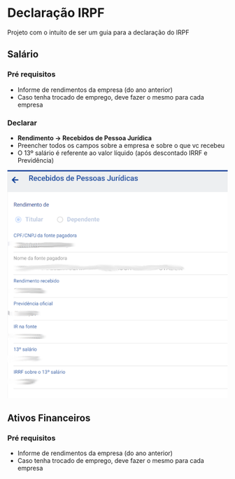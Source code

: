 # Declaração IRPF

Projeto com o intuito de ser um guia para a declaração do IRPF

## Salário

### Pré requisitos

- Informe de rendimentos da empresa (do ano anterior)
- Caso tenha trocado de emprego, deve fazer o mesmo para cada empresa

### Declarar

- **Rendimento -> Recebidos de Pessoa Jurídica**
- Preencher todos os campos sobre a empresa e sobre o que vc recebeu
- O 13º salário é referente ao valor líquido (após descontado IRRF e Previdência)

![Imagem declaração salário](./imagens/salario-1.png)

## Ativos Financeiros

### Pré requisitos

- Informe de rendimentos da empresa (do ano anterior)
- Caso tenha trocado de emprego, deve fazer o mesmo para cada empresa